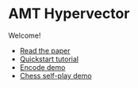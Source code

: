 # AMT Hypervector
Welcome!
- [Read the paper](paper.md)
- [Quickstart tutorial](tutorials/quickstart.md)
- [Encode demo](examples/encode_demo.ipynb)
- [Chess self-play demo](examples/chess_selfplay.ipynb)
